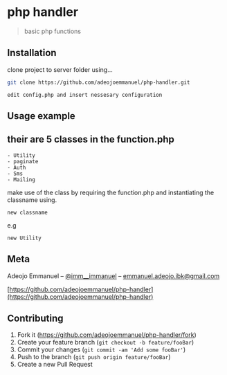 # php handler
> basic php functions


## Installation

clone project to  server folder using...

```sh
git clone https://github.com/adeojoemmanuel/php-handler.git
```
```
edit config.php and insert nessesary configuration
```

## Usage example

their are 5 classes in the function.php 
---
	- Utility
	- paginate
	- Auth
	- Sms
	- Mailing

make use of the class by requiring the function.php
and instantiating the classname using.

```
new classname
```
e.g
```
new Utility
```


## Meta

Adeojo Emmanuel – [@imm__immanuel](https://twitter.com/imm__immanuel) – emmanuel.adeojo.ibk@gmail.com


[https://github.com/adeojoemmanuel/php-handler](https://github.com/adeojoemmanuel/php-handler)

## Contributing

1. Fork it (<https://github.com/adeojoemmanuel/php-handler/fork>)
2. Create your feature branch (`git checkout -b feature/fooBar`)
3. Commit your changes (`git commit -am 'Add some fooBar'`)
4. Push to the branch (`git push origin feature/fooBar`)
5. Create a new Pull Request

<!-- Markdown link & img dfn's -->
[npm-image]: https://img.shields.io/npm/v/datadog-metrics.svg?style=flat-square
[npm-url]: https://npmjs.org/package/datadog-metrics
[npm-downloads]: https://img.shields.io/npm/dm/datadog-metrics.svg?style=flat-square
[travis-image]: https://img.shields.io/travis/dbader/node-datadog-metrics/master.svg?style=flat-square
[travis-url]: https://travis-ci.org/dbader/node-datadog-metrics
[wiki]: https://github.com/yourname/yourproject/wiki
